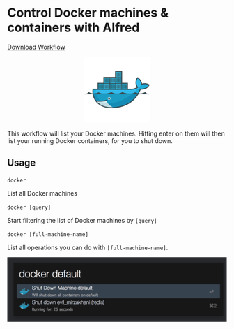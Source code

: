 # Control Docker machines & containers with Alfred

[Download Workflow](https://github.com/keithamus/alfred-docker-wizard/releases/download/1.0.0/Docker.Wizard.alfredworkflow)

<p align="center"><img src="./icon.png" width="150"/></p>

This workflow will list your Docker machines. Hitting enter on them will then
list your running Docker containers, for you to shut down.

## Usage

`docker`

List all Docker machines

`docker [query]`

Start filtering the list of Docker machines by `[query]`

`docker [full-machine-name]`

List all operations you can do with `[full-machine-name]`.

![](./screenshot.png)
